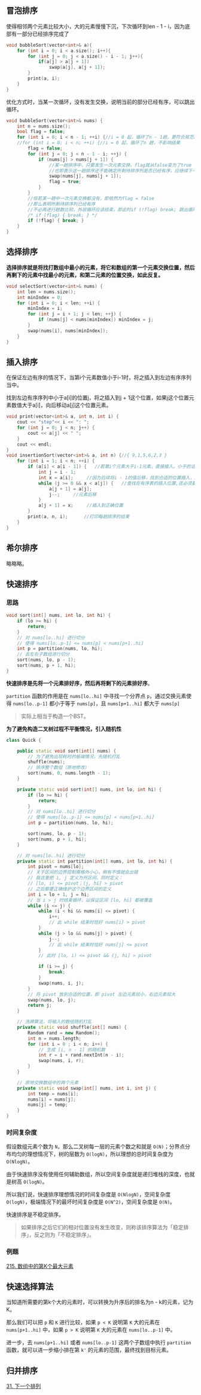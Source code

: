 ## 冒泡排序

使得相邻两个元素比较大小，大的元素慢慢下沉，下次循环到len - 1 - i，因为底部有一部分已经排序完成了

```cpp
void bubbleSort(vector<int>& a){
    for (int i = 0; i < a.size(); i++){
        for (int j = 0; j < a.size() - i - 1; j++){
            if(a[j] > a[j + 1])
                swap(a[j], a[j + 1]);
        }
        print(a, i);
    }
}
```

优化方式时，当某一次循环，没有发生交换，说明当前的部分已经有序，可以跳出循环。

```cpp
void bubbleSort(vector<int>& nums) {
    int n = nums.size();
    bool flag = false;
    for (int i = 0; i < n - 1; ++i) {//i = 0 起，循环了n - 1趟，更符合规范理解
    //for (int i = 0; i < n; ++i) {//i = 0 起，循环了n 趟，不影响结果
        flag = false;
        for (int j = 0; j < n - 1 - i; ++j) {
            if (nums[j] > nums[j + 1]) {
                //某一趟排序中，只要发生一次元素交换，flag就从false变为了true
                //也即表示这一趟排序还不能确定所剩待排序列是否已经有序，应继续下一趟循环
                swap(nums[j], nums[j + 1]);
                flag = true;
            }
        }
        //但若某一趟中一次元素交换都没有，即依然为flag = false
        //那么表明所剩待排序列已经有序
        //不必再进行趟数比较，外层循环应该结束，即此时if (!flag) break; 跳出循环
        /* if (flag) { break; } */
        if (!flag) { break; }
    }
}
```

## 选择排序

**选择排序就是将找打数组中最小的元素，将它和数组的第一个元素交换位置，然后再剩下的元素中找最小的元素，和第二元素的位置交换，如此反复。**

```cpp
void selectSort(vector<int>& nums) {
	int len = nums.size();
	int minIndex = 0;
	for (int i = 0; i < len; ++i) {
		minIndex = i;
		for (int j = i + 1; j < len; ++j) {
			if (nums[j] < nums[minIndex]) minIndex = j;
		}
		swap(nums[i], nums[minIndex]);
	}
}
```

## 插入排序

在保证左边有序的情况下，当第i个元素数值小于i-1时，将之插入到左边有序序列当中。

找到左边有序序列中小于a[i]的位置j，将之插入到j + 1这个位置，如果j这个位置元素数值大于a[i]，向后移动a[j]这个位置元素。

```cpp
void print(vector<int>& a, int n, int i) {
	cout << "step"<< i << ": ";
	for (int j = 0; j < n; j++) {
		cout << a[j] << " ";
	}
	cout << endl;
}
void insertionSort(vector<int>& a, int n) {//{ 9,1,5,6,2,3 }
	for (int i = 1; i < n; ++i) {
		if (a[i] < a[i - 1]) {   //若第i个元素大于i-1元素，直接插入。小于的话，移动有序表后插入
			int j = i - 1;
			int x = a[i];     //因为后续将i - 1的值后移，找到合适的位置插入，所以需要存储数 = x;值
			while (j >= 0 && x < a[j]) {   //查找在有序表的插入位置,还必须要保证j是>=0的 因为a[j]要合法
				a[j + 1] = a[j];
				j--;     //元素后移
			}
			a[j + 1] = x;     //插入到正确位置
		}
		print(a, n, i);      //打印每趟排序的结果
	}
}
```

## 希尔排序

略略略。

## 快速排序

<h3>思路</h3>


```cpp
void sort(int[] nums, int lo, int hi) {
    if (lo >= hi) {
        return;
    }
    // 对 nums[lo..hi] 进行切分
    // 使得 nums[lo..p-1] <= nums[p] < nums[p+1..hi]
    int p = partition(nums, lo, hi);
    // 去左右子数组进行切分
    sort(nums, lo, p - 1);
    sort(nums, p + 1, hi);
}
```

**快速排序是先将一个元素排好序，然后再将剩下的元素排好序**。

`partition` 函数的作用是在 `nums[lo..hi]` 中寻找一个分界点 `p`，通过交换元素使得 `nums[lo..p-1]` 都小于等于 `nums[p]`，且 `nums[p+1..hi]` 都大于 `nums[p]`

> 实际上相当于构造一个BST。

**为了避免构造二叉树过程不平衡情况，引入随机性**

```cpp
class Quick {

    public static void sort(int[] nums) {
        // 为了避免出现耗时的极端情况，先随机打乱
        shuffle(nums);
        // 排序整个数组（原地修改）
        sort(nums, 0, nums.length - 1);
    }

    private static void sort(int[] nums, int lo, int hi) {
        if (lo >= hi) {
            return;
        }
        // 对 nums[lo..hi] 进行切分
        // 使得 nums[lo..p-1] <= nums[p] < nums[p+1..hi]
        int p = partition(nums, lo, hi);

        sort(nums, lo, p - 1);
        sort(nums, p + 1, hi);
    }

    // 对 nums[lo..hi] 进行切分
    private static int partition(int[] nums, int lo, int hi) {
        int pivot = nums[lo];
        // 关于区间的边界控制需格外小心，稍有不慎就会出错
        // 我这里把 i, j 定义为开区间，同时定义：
        // [lo, i) <= pivot；(j, hi] > pivot
        // 之后都要正确维护这个边界区间的定义
        int i = lo + 1, j = hi;
        // 当 i > j 时结束循环，以保证区间 [lo, hi] 都被覆盖
        while (i <= j) {
            while (i < hi && nums[i] <= pivot) {
                i++;
                // 此 while 结束时恰好 nums[i] > pivot
            }
            while (j > lo && nums[j] > pivot) {
                j--;
                // 此 while 结束时恰好 nums[j] <= pivot
            }
            // 此时 [lo, i) <= pivot && (j, hi] > pivot

            if (i >= j) {
                break;
            }
            swap(nums, i, j);
        }
        // 将 pivot 放到合适的位置，即 pivot 左边元素较小，右边元素较大
        swap(nums, lo, j);
        return j;
    }

    // 洗牌算法，将输入的数组随机打乱
    private static void shuffle(int[] nums) {
        Random rand = new Random();
        int n = nums.length;
        for (int i = 0 ; i < n; i++) {
            // 生成 [i, n - 1] 的随机数
            int r = i + rand.nextInt(n - i);
            swap(nums, i, r);
        }
    }

    // 原地交换数组中的两个元素
    private static void swap(int[] nums, int i, int j) {
        int temp = nums[i];
        nums[i] = nums[j];
        nums[j] = temp;
    }
}
```

<h3>时间复杂度</h3>

假设数组元素个数为 `N`，那么二叉树每一层的元素个数之和就是 `O(N)`；分界点分布均匀的理想情况下，树的层数为 `O(logN)`，所以理想的总时间复杂度为 `O(NlogN)`。

由于快速排序没有使用任何辅助数组，所以空间复杂度就是递归堆栈的深度，也就是树高 `O(logN)`。

所以我们说，快速排序理想情况的时间复杂度是 `O(NlogN)`，空间复杂度 `O(logN)`，极端情况下的最坏时间复杂度是 `O(N^2)`，空间复杂度是 `O(N)`。

快速排序是不稳定排序。

> 如果排序之后它们的相对位置没有发生改变，则称该排序算法为「稳定排序」，反之则为「不稳定排序」。

<h3>例题</h3>

[215. 数组中的第K个最大元素](https://leetcode.cn/problems/kth-largest-element-in-an-array/description/)

## 快速选择算法

当知道所需要的第k个大的元素时，可以转换为升序后的排名为n - k的元素，记为K。

那么我们可以把 `p` 和 `K` 进行比较，如果 `p < K` 说明第 `K` 大的元素在 `nums[p+1..hi]` 中，如果 `p > K` 说明第 `K` 大的元素在 `nums[lo..p-1]` 中。

进一步，去 `nums[p+1..hi]` 或者 `nums[lo..p-1]` 这两个子数组中执行 `partition` 函数，就可以进一步缩小排在第 `k'` 的元素的范围，最终找到目标元素。

## 归并排序

[31. 下一个排列](https://leetcode.cn/problems/next-permutation)

